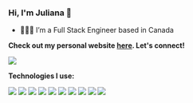 ### Hi, I'm Juliana 👋

- 👩🏽‍💻 I’m a Full Stack Engineer based in Canada

**Check out my personal website [here](https://julianamochizuki.netlify.app). Let's connect!**

![](https://komarev.com/ghpvc/?username=your-github-username)

**Technologies I use:**

![](https://img.shields.io/badge/-JavaScript-000?&logo=javascript&style=for-the-badge)
![](https://img.shields.io/badge/-React-000?&logo=react&style=for-the-badge)
![](https://img.shields.io/badge/-Redux-000?&logo=redux&style=for-the-badge)
![](https://img.shields.io/badge/-PostgreSQL-000?&logo=postgresql&style=for-the-badge)
![](https://img.shields.io/badge/-HTML-000?&logo=html5&style=for-the-badge)
![](https://img.shields.io/badge/-CSS-000?&logo=css3&style=for-the-badge)
![](https://img.shields.io/badge/-Express-000?&logo=express&style=for-the-badge)
![](https://img.shields.io/badge/-Node.js-000?&logo=node.js&style=for-the-badge)
![](https://img.shields.io/badge/-Cypress-000?&logo=Cypress&style=for-the-badge)
![](https://img.shields.io/badge/-TypeScript-000?&logo=TypeScript&style=for-the-badge)

<!--
**julianamochizuki/julianamochizuki** is a ✨ _special_ ✨ repository because its `README.md` (this file) appears on your GitHub profile.

Here are some ideas to get you started:

- 🔭 I’m currently working on ...
- 🌱 I’m currently learning ...
- 👯 I’m looking to collaborate on ...
- 🤔 I’m looking for help with ...
- 💬 Ask me about ...
- 📫 How to reach me: ...
- 😄 Pronouns: ...
- ⚡ Fun fact: ...
-->